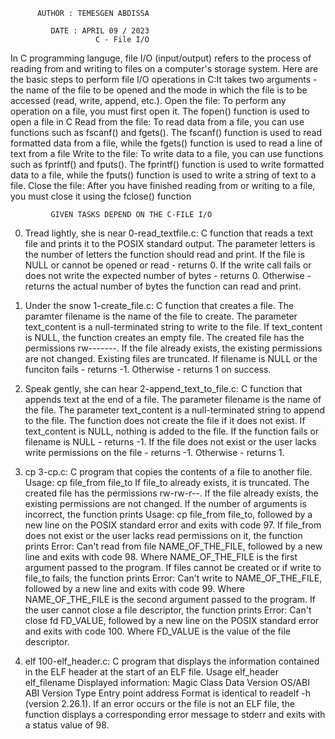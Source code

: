       
          AUTHOR : TEMESGEN ABDISSA

             DATE : APRIL 09 / 2023
                       C - File I/O
   
In C programming languge, file I/O (input/output) refers to the process of reading from and writing to files on a computer's storage system. 
Here are the basic steps to perform file I/O operations in C:It takes two arguments - the name of the file to be opened and the mode in which the file is to be accessed (read, write, append, etc.). 
Open the file: To perform any operation on a file, you must first open it. The fopen() function is used to open a file in C
Read from the file: To read data from a file, you can use functions such as fscanf() and fgets(). 
The fscanf() function is used to read formatted data from a file, while the fgets() function is used to read a line of text from a file
Write to the file: To write data to a file, you can use functions such as fprintf() and fputs().
The fprintf() function is used to write formatted data to a file, while the fputs() function is used to write a string of text to a file.
Close the file: After you have finished reading from or writing to a file, you must close it using the fclose() function

             GIVEN TASKS DEPEND ON THE C-FILE I/O
0. Tread lightly, she is near
    0-read_textfile.c: C function that reads a text file and prints it to the POSIX standard output.
    The parameter letters is the number of letters the function should read and print.
    If the file is NULL or cannot be opened or read - returns 0.
    If the write call fails or does not write the expected number of bytes - returns 0.
    Otherwise - returns the actual number of bytes the function can read and print.

1. Under the snow
    1-create_file.c: C function that creates a file.
    The paramter filename is the name of the file to create.
    The parameter text_content is a null-terminated string to write to the file.
    If text_content is NULL, the function creates an empty file.
    The created file has the permissions rw-------.
    If the file already exists, the existing permissions are not changed.
    Existing files are truncated.
    If filename is NULL or the funciton fails - returns -1.
    Otherwise - returns 1 on success.

2. Speak gently, she can hear
    2-append_text_to_file.c: C function that appends text at the end of a file.
    The parameter filename is the name of the file.
    The parameter text_content is a null-terminated string to append to the file.
    The function does not create the file if it does not exist.
    If text_content is NULL, nothing is added to the file.
    If the function fails or filename is NULL - returns -1.
    If the file does not exist or the user lacks write permissions on the file - returns -1.
    Otherwise - returns 1.

3. cp
    3-cp.c: C program that copies the contents of a file to another file.
    Usage: cp file_from file_to
    If file_to already exists, it is truncated.
    The created file has the permissions rw-rw-r--.
    If the file already exists, the existing permissions are not changed.
    If the number of arguments is incorrect, the function prints Usage: cp file_from file_to, followed by a new line on the POSIX standard error and exits with code 97.
    If file_from does not exist or the user lacks read permissions on it, the function prints Error: Can't read from file NAME_OF_THE_FILE, followed by a new line and exits with code 98.
        Where NAME_OF_THE_FILE is the first argument passed to the program.
    If files cannot be created or if write to file_to fails, the function prints Error: Can't write to NAME_OF_THE_FILE, followed by a new line and exits with code 99.
        Where NAME_OF_THE_FILE is the second argument passed to the program.
    If the user cannot close a file descriptor, the function prints Error: Can't close fd FD_VALUE, followed by a new line on the POSIX standard error and exits with code 100.
        Where FD_VALUE is the value of the file descriptor.

4. elf
    100-elf_header.c: C program that displays the information contained in the ELF header at the start of an ELF file.
    Usage elf_header elf_filename
    Displayed information:
        Magic
        Class
        Data
        Version
        OS/ABI
        ABI Version
        Type
        Entry point address
    Format is identical to readelf -h (version 2.26.1).
    If an error occurs or the file is not an ELF file, the function displays a corresponding error message to stderr and exits with a status value of 98.
